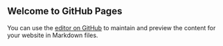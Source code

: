 ## Welcome to GitHub Pages

You can use the [editor on GitHub](https://github.com/AngeloManaoat/AngeloManaoat.github.io/edit/main/README.md) to maintain and preview the content for your website in Markdown files.



